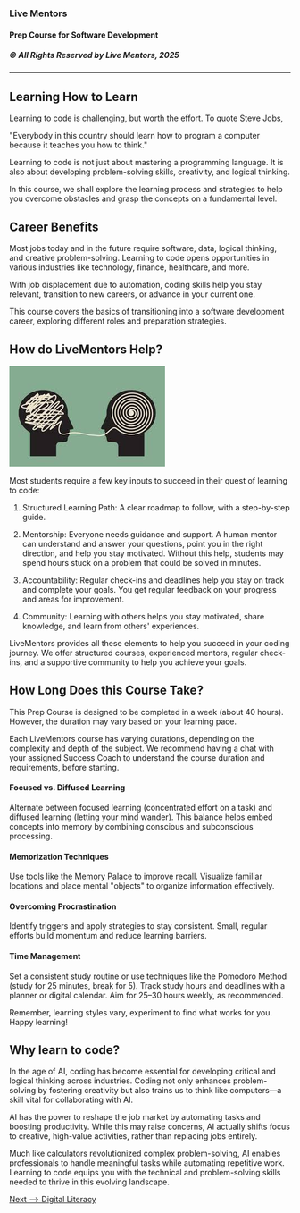 ### Live Mentors
#### Prep Course for Software Development
##### &copy; All Rights Reserved by Live Mentors, 2025
---

## Learning How to Learn

Learning to code is challenging, but worth the effort. To quote Steve Jobs, 

"Everybody in this country should learn how to program a computer because it teaches you how to think."

Learning to code is not just about mastering a programming language. It is also about developing problem-solving skills, creativity, and logical thinking.

In this course, we shall explore the learning process and strategies to help you overcome obstacles and grasp the concepts on a fundamental level.

## Career Benefits

Most jobs today and in the future require software, data, logical thinking, and creative problem-solving. Learning to code opens opportunities in various industries like technology, finance, healthcare, and more.

With job displacement due to automation, coding skills help you stay relevant, transition to new careers, or advance in your current one.

This course covers the basics of transitioning into a software development career, exploring different roles and preparation strategies.

## How do LiveMentors Help?

![Structured Plan](./assets/structured_plan.jpg)

Most students require a few key inputs to succeed in their quest of learning to code:

1. Structured Learning Path: A clear roadmap to follow, with a step-by-step guide.

1. Mentorship: Everyone needs guidance and support. A human mentor can understand and answer your questions, point you in the right direction, and help you stay motivated. Without this help, students may spend hours stuck on a problem that could be solved in minutes.

1. Accountability: Regular check-ins and deadlines help you stay on track and complete your goals. You get regular feedback on your progress and areas for improvement.

1. Community: Learning with others helps you stay motivated, share knowledge, and learn from others' experiences.

LiveMentors provides all these elements to help you succeed in your coding journey. We offer structured courses, experienced mentors, regular check-ins, and a supportive community to help you achieve your goals.

## How Long Does this Course Take?

This Prep Course is designed to be completed in a week (about 40 hours). However, the duration may vary based on your learning pace.

Each LiveMentors course has varying durations, depending on the complexity and depth of the subject. We recommend having a chat with your assigned Success Coach to understand the course duration and requirements, before starting.


#### Focused vs. Diffused Learning

Alternate between focused learning (concentrated effort on a task) and diffused learning (letting your mind wander). This balance helps embed concepts into memory by combining conscious and subconscious processing.

#### Memorization Techniques

Use tools like the Memory Palace to improve recall. Visualize familiar locations and place mental "objects" to organize information effectively.

#### Overcoming Procrastination

Identify triggers and apply strategies to stay consistent. Small, regular efforts build momentum and reduce learning barriers.

#### Time Management

Set a consistent study routine or use techniques like the Pomodoro Method (study for 25 minutes, break for 5).
Track study hours and deadlines with a planner or digital calendar.
Aim for 25–30 hours weekly, as recommended.

Remember, learning styles vary, experiment to find what works for you. Happy learning!

## Why learn to code? 

In the age of AI, coding has become essential for developing critical and logical thinking across industries. Coding not only enhances problem-solving by fostering creativity but also trains us to think like computers—a skill vital for collaborating with AI.

AI has the power to reshape the job market by automating tasks and boosting productivity. While this may raise concerns, AI actually shifts focus to creative, high-value activities, rather than replacing jobs entirely.

Much like calculators revolutionized complex problem-solving, AI enables professionals to handle meaningful tasks while automating repetitive work. Learning to code equips you with the technical and problem-solving skills needed to thrive in this evolving landscape.


[Next --> Digital Literacy](./02%20Digital%20Literacy.md)
